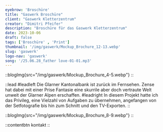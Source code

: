 ```yaml
---
eyebrow: 'Broschüre'
title: "Gaswerk Broschüre"
client: "Gaswerk Kletterzentrum"
creator: "Dimitri Pfeifer"
description: "Broschüre für das Gaswerk Kletterzentrum"
date: 2023-10-06
draft: false
tags: ['Broschüre' , 'Print']
thumbnail: '/img/gaswerk/Mockup_Brochure_12-13.webp'
slug: 'gaswerk'
logo-nav: 'gaswerk'
song: '/25.06.28_father love-01-01.mp3'
---
```






::blogImg{src="/img/gaswerk/Mockup_Brochure_4-5.webp"}
::




::lead
#leadleft
Die Glarner Kantonalbank ist zurück im Fernsehen. Zense hat dabei mit einer Prise Fantasie eine skurrile aber doch vertraute Welt unweit der Glarner Alpen erschaffen.
#leadright
In diesem Projekt hatte ich das Privileg, eine Vielzahl von Aufgaben zu übernehmen, angefangen von der Setfotografie bis hin zum Schnitt und den TV-Exporten.
::


::blogImg{src="/img/gaswerk/Mockup_Brochure_8-9.webp"}
::







::contentbtn 
kontakt
::


